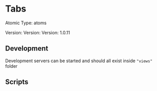 # Tabs

Atomic Type: atoms

Version: Version: Version: 1.0.11



## Development

Development servers can be started and should all exist inside `"views"` folder

## Scripts
